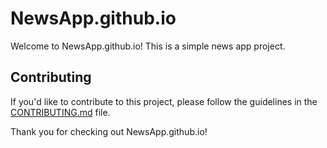# NewsApp.github.io

Welcome to NewsApp.github.io! This is a simple news app project.

## Contributing

If you'd like to contribute to this project, please follow the guidelines in the [CONTRIBUTING.md](CONTRIBUTING.md) file.

Thank you for checking out NewsApp.github.io!
